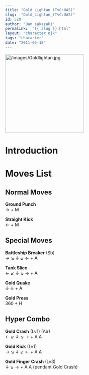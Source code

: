 ```yaml
---
title: "Gold Lightan (TvC:UAS)"
slug:  "Gold_Lightan_(TvC:UAS)"
id: 520
author: "Dan sakazaki"
permalink:  "{{ slug }}.html"
layout: "character.njk"
tags: "character"
date: "2011-05-18"
---
```


<img src="/images/Goldlightan.jpg" title="/images/Goldlightan.jpg"
width="250" alt="/images/Goldlightan.jpg" />  

# Introduction

# Moves List

## Normal Moves

**Ground Punch**  
→ + M

**Straight Kick**  
← + M

## Special Moves

**Battleship Breaker** (Sb)  
→ ↘ ↓ ↙ ← + A

**Tank Slice**  
← ↙ ↓ ↘ → + A

**Gold Quake**  
↓ ↓ + A

**Gold Press**  
360 + H

## Hyper Combo

**Gold Crash** (Lv1) (Air)  
← ↙ ↓ ↘ → + A A

**Gold Kick** (Lv1)  
→ ↘ ↓ ↙ ← + A A

**Gold Finger Crash** (Lv3)  
↓ ↘ → + A A (pendant Gold Crash)

